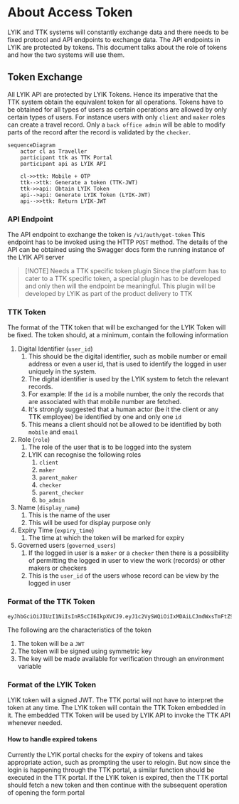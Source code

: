 # About Access Token

LYIK and TTK systems will constantly exchange data and there needs to be fixed protocol and API endpoints to exchange data. The API endpoints in LYIK are protected by tokens. This document talks about the role of tokens and how the two systems will use them.

## Token Exchange
All LYIK API are protected by LYIK Tokens. Hence its imperative that the TTK system obtain the equivalent token for all operations. Tokens have to be obtained for all types of users as certain operations are allowed by only certain types of users.
For instance users with only `client` and `maker` roles can create a travel record. Only a `back office admin` will be able to modify parts of the record after the record is validated by the `checker`.

```mermaid
sequenceDiagram
	actor cl as Traveller
	participant ttk as TTK Portal
	participant api as LYIK API
	
	cl->>ttk: Mobile + OTP
	ttk-->ttk: Generate a token (TTK-JWT)
    ttk->>api: Obtain LYIK Token
    api-->api: Generate LYIK Token (LYIK-JWT)
    api-->>ttk: Return LYIK-JWT
```
### API Endpoint
The API endpoint to exchange the token is `/v1/auth/get-token`
This endpoint has to be invoked using the HTTP `POST` method.
The details of the API can be obtained using the Swagger docs form the running instance of the LYIK API server

> [!NOTE] Needs a TTK specific token plugin
> Since the platform has to cater to a TTK specific token, a special plugin has to be developed and only then will the endpoint be meaningful. This plugin will be developed by LYIK as part of the product delivery to TTK


### TTK Token
The format of the TTK token that will be exchanged for the LYIK Token will be fixed. The token should, at a minimum, contain the following information
1. Digital Identifier (`user_id`)
	1. This should be the digital identifier, such as mobile number or email address or even a user id, that is used to identify the logged in user uniquely in the system.
	2. The digital identifier is used by the LYIK system to fetch the relevant records.
	3. For example: If the `id` is a mobile number, the only the records that are associated with that mobile number are fetched.
	4. It's strongly suggested that a human actor (be it the client or any TTK employee) be identified by one and only one `id`
	5. This means a client should not be allowed to be identified by both `mobile` and `email`
2. Role (`role`)
	1. The role of the user that is to be logged into the system
	2. LYIK can recognise the following roles
		1. `client`
		2. `maker`
		3. `parent_maker`
		4. `checker`
		5. `parent_checker`
		6. `bo_admin`
3. Name (`display_name`)
	1. This is the name of the user
	2. This will be used for display purpose only
4. Expiry Time (`expiry_time`)
	1. The time at which the token will be marked for expiry
5. Governed users (`governed_users`)
	1. If the logged in user is a `maker` or a `checker` then there is a possibility of permitting the logged in user to view the work (records) or other makers or checkers
	2. This is the `user_id` of the users whose record can be view by the logged in user

### Format of the TTK Token
```
eyJhbGciOiJIUzI1NiIsInR5cCI6IkpXVCJ9.eyJ1c2VySWQiOiIxMDAiLCJmdWxsTmFtZSI6Ikpob24gRG9lIiwiYWNjZXNzVHlwZSI6Im1ha2VyIiwibG9naW5UaW1lIjoiMjAyNS0wNC0yNSAxNToxMDozMCIsImV4cGlyeVRpbWUiOiIyMDI1LTA0LTI1IDE2OjEwOjMwIn0.5PB_bnlbY40pKW50cPWX7w2ZZk9iQCg_R1e3yc7q
```

The following are the characteristics of the token
1. The token will be a `JWT` 
2. The token will be signed using symmetric key
3. The key will be made available for verification through an environment variable

### Format of the LYIK Token
LYIK token will a signed JWT. The TTK portal will not have to interpret the token at any time.
The LYIK token will contain the TTK Token embedded in it. The embedded TTK Token will be used by LYIK API to invoke the TTK API whenever needed.
#### How to handle expired tokens
Currently the LYIK portal checks for the expiry of tokens and takes appropriate action, such as prompting the user to relogin. But now since the login is happening through the TTK portal, a similar function should be executed in the TTK portal. If the LYIK token is expired, then the TTK portal should fetch a new token and then continue with the subsequent operation of opening the form portal

